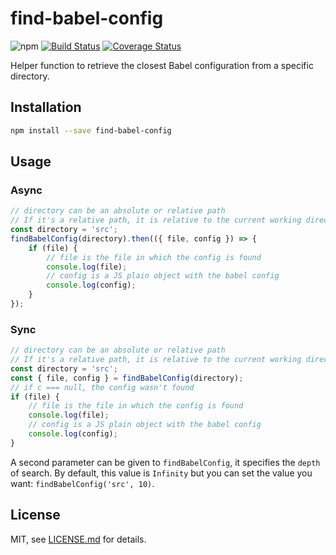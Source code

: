 # find-babel-config
![npm][npm-version-image] [![Build Status][ci-image]][ci-url] [![Coverage Status][coverage-image]][coverage-url]

Helper function to retrieve the closest Babel configuration from a specific directory.

## Installation

```sh
npm install --save find-babel-config
```

## Usage

### Async

```js
// directory can be an absolute or relative path
// If it's a relative path, it is relative to the current working directory (process.cwd())
const directory = 'src';
findBabelConfig(directory).then(({ file, config }) => {
    if (file) {
        // file is the file in which the config is found
        console.log(file);
        // config is a JS plain object with the babel config
        console.log(config);
    }
});
```

### Sync

```js
// directory can be an absolute or relative path
// If it's a relative path, it is relative to the current working directory (process.cwd())
const directory = 'src';
const { file, config } = findBabelConfig(directory);
// if c === null, the config wasn't found
if (file) {
    // file is the file in which the config is found
    console.log(file);
    // config is a JS plain object with the babel config
    console.log(config);
}
```

A second parameter can be given to `findBabelConfig`, it specifies the `depth` of search. By default, this value is `Infinity` but you can set the value you want: `findBabelConfig('src', 10)`.

## License

MIT, see [LICENSE.md](/LICENSE.md) for details.

[ci-image]: https://circleci.com/gh/tleunen/find-babel-config.svg?style=shield
[ci-url]: https://circleci.com/gh/tleunen/find-babel-config
[coverage-image]: https://codecov.io/gh/tleunen/find-babel-config/branch/master/graph/badge.svg
[coverage-url]: https://codecov.io/gh/tleunen/find-babel-config
[npm-version-image]: https://img.shields.io/npm/v/find-babel-config.svg
